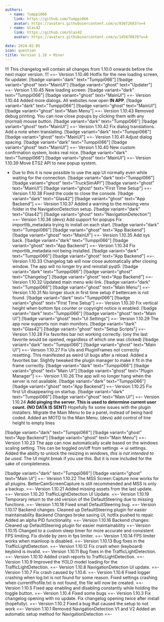 ```yaml
---
authors: 
  - name: Tumppi066
    link: https://github.com/Tumppi066
    avatar: https://avatars.githubusercontent.com/u/83072683?v=4
  - name: Glas42
    link: https://github.com/Glas42
    avatar: https://avatars.githubusercontent.com/u/145870870?v=4

date: 2024-02-05
icon: question
title: Version 1.10 > Minor
---
```


!!!
This changelog will contain all changes from 1.10.0 onwards before the next major version.
!!!
==- Version 1.10.46
Hotfix for the new loading screen, fix updater.
[!badge variant="dark" text="Tumppi066"] [!badge variant="ghost" text="MainUI"] [!badge variant="ghost" text="Updater"]
==- Version 1.10.45
New loading screen.
[!badge variant="dark" text="Tumppi066"] [!badge variant="ghost" text="MainUI"]
==- Version 1.10.44
Added more dialogs.
All websites now open **IN APP**.
[!badge variant="dark" text="Tumppi066"] [!badge variant="ghost" text="MainUI"] [!badge variant="ghost" text="Main Menu"]
==- Version 1.10.43
Removed debug printing.
You can now close popups by clicking them with any (normal) mouse button.
[!badge variant="dark" text="Tumppi066"] [!badge variant="ghost" text="MainUI"]
==- Version 1.10.42
Fix dialog translations.
Add a note when translating.
[!badge variant="dark" text="Tumppi066"] [!badge variant="ghost" text="MainUI"]
==- Version 1.10.41
Adjust dialog spacing.
[!badge variant="dark" text="Tumppi066"] [!badge variant="ghost" text="MainUI"]
==- Version 1.10.40
New custom confirmation system, looks real nice.
[!badge variant="dark" text="Tumppi066"] [!badge variant="ghost" text="MainUI"]
==- Version 1.10.39
Move ETS2 API to new popup system.
- Due to this it is now possible to use the app UI normally even while waiting for the connection.
[!badge variant="dark" text="Tumppi066"] [!badge variant="ghost" text="TruckSimAPI"] [!badge variant="ghost" text="MainUI"] [!badge variant="ghost" text="First Time Setup"]
==- Version 1.10.38
Fixed the code to close the console.
[!badge variant="dark" text="Glas42"] [!badge variant="ghost" text="App Backend"]
==- Version 1.10.37
Added a warning to the missing venv folder in the NavigationDetection setup.
[!badge variant="dark" text="Glas42"] [!badge variant="ghost" text="NavigationDetection"]
==- Version 1.10.36
(devs) Add support for popups
Fix importlib_metadata trying to install on each start.
[!badge variant="dark" text="Tumppi066"] [!badge variant="ghost" text="App Backend"] [!badge variant="ghost" text="MainUI"]
==- Version 1.10.35
Add sys back.
[!badge variant="dark" text="Tumppi066"] [!badge variant="ghost" text="App Backend"]
==- Version 1.10.34
Fix importlib_metadata not being installed.
[!badge variant="dark" text="Tumppi066"] [!badge variant="ghost" text="App Backend"]
==- Version 1.10.33
Changelog tab will now close automatically after closing window.
The app will no longer try and reinstall pyqt5.
[!badge variant="dark" text="Tumppi066"] [!badge variant="ghost" text="Changelog"] [!badge variant="ghost" text="App Backend"]
==- Version 1.10.32
Updated main menu wiki link.
[!badge variant="dark" text="Tumppi066"] [!badge variant="ghost" text="Main Menu"]
==- Version 1.10.31
No longer stuck in first time setup if bettercam is not found.
[!badge variant="dark" text="Tumppi066"] [!badge variant="ghost" text="First Time Setup"]
==- Version 1.10.30
Fix vertical height when bottom fps counter or copyright notice is enabled.
[!badge variant="dark" text="Tumppi066"] [!badge variant="ghost" text="Main UI"] [!badge variant="ghost" text="UI Settings"]
==- Version 1.10.29
The app now supports non main monitors.
[!badge variant="dark" text="Glas42"] [!badge variant="ghost" text="Setup Scripts"]
==- Version 1.10.28
Fix favorites bar not working correctly. (ony the last favorite would be opened, regardless of which one was clicked)
[!badge variant="dark" text="Tumppi066"] [!badge variant="ghost" text="Main UI"]
==- Version 1.10.27
Fix UIs and PluginFrames not correctly resetting. This manifested as weird UI bugs after a reload.
Added a favorites bar.
Slightly tweaked the plugin manager to make it fit in the frame correctly.
[!badge variant="dark" text="Tumppi066"] [!badge variant="ghost" text="Main UI"] [!badge variant="ghost" text="Plugin Manager"]
==- Version 1.10.26
The app will no longer hang when the server is not available.
[!badge variant="dark" text="Tumppi066"] [!badge variant="ghost" text="App Backend"]
==- Version 1.10.25
Fix first UI disappearing on startup.
[!badge variant="dark" text="Tumppi066"] [!badge variant="ghost" text="Main UI"]
==- Version 1.10.24
**Add pinging the server. This is used to determine current user count. (NO DATA IS SENT)**
Hopefully fix some issues with the plugin installers.
Migrate the Main Menu to be a panel, instead of being hard coded.
Added an MOTD to the Main Menu.
(devs) add control of line height to empty lines

[!badge variant="dark" text="Tumppi066"] [!badge variant="ghost" text="App Backend"] [!badge variant="ghost" text="Main Menu"]
==- Version 1.10.23
The app can now automatically scale based on the windows scaling setting. This can be toggled on/off from settings -> ui settings.
Added the ability to unlock the resizing in windows, *this is not intended to be used*. The UI might break if you use this. But it is now included for the sake of completeness.

[!badge variant="dark" text="Tumppi066"] [!badge variant="ghost" text="Main UI"]
==- Version 1.10.22
The MSS Screen Capture now works for all plugins. BetterCamScreenCapture is still recommended and MSS is only a backup.
==- Version 1.10.21
Added missing assets from the last update.
==- Version 1.10.20
TrafficLightDetection UI Update.
==- Version 1.10.19
Temporary return to the old version of the DefaultSteering due to missing functions.
==- Version 1.10.18
Fixed small DefaultSteering bug.
==- Version 1.10.17
Backend changes: Cleaned up DefaultSteering plugin for easier maintainability
Backend Changes broke saving UI, hotfix pushed to repair. 
Added an alpha PID functionality. 
==- Version 1.10.16
Backend changes: Cleaned up DefaultSteering plugin for easier maintainability
==- Version 1.10.15
Changed to a custom sleep timer for more accurate and consistent FPS limiting.
Fix divide by zero in fps limiter.
==- Version 1.10.14
FPS limiter works when mainloop is disabled.
==- Version 1.10.13
Bug fixes in the TrafficLightDetection.
==- Version 1.10.12
Fix crash when (keyboard) keybind is invalid.
==- Version 1.10.11
Bug fixes in the TrafficLightDetection.
==- Version 1.10.10
Added crash reports to TrafficLightDetection.
==- Version 1.10.9
Improved the YOLO model loading for the TrafficLightDetection.
==- Version 1.10.8
NavigationDetection UI update.
==- Version 1.10.7
Fix crash caused by 1.10.6.
==- Version 1.10.6
Fixed logger crashing when log.txt is not found for some reason.
Fixed settings crashing when currentProfile.txt is not found, the file will now be created.
==- Version 1.10.5
Fixed app enabling and disabling constantly while holding the toggle button.
==- Version 1.10.4
Fixed some bugs
==- Version 1.10.3
Fix changelog opening with no update.
Fix changelog opening twice after install (hopefully).
==- Version 1.10.2
Fixed a bug that caused the setup to not work
==- Version 1.10.1
Removed NavigationDetection V1 and V2
Added an automatic setup method for NavigationDetection
==-